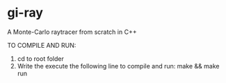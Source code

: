 # gi-ray
A Monte-Carlo raytracer from scratch in C++

TO COMPILE AND RUN:
1. cd to root folder
2. Write the execute the following line to compile and run:
    make && make run
